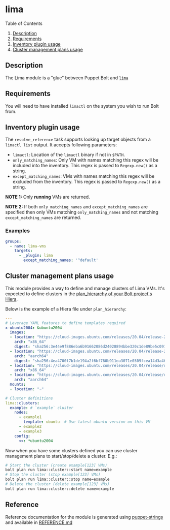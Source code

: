 # lima

Table of Contents

1. [Description](#description)
2. [Requirements](#requirements)
3. [Inventory plugin usage](#inventory-plugin-usage)
4. [Cluster management plans usage](#cluster-management-plans-usage)

## Description

The Lima module is a "glue" between Puppet Bolt and [`lima`](https://github.com/lima-vm/lima)

## Requirements

You will need to have installed `limactl` on the system you wish to run Bolt from.

## Inventory plugin usage

The `resolve_reference` task supports looking up target objects from a `limactl list` output. It accepts following parameters:

- `limactl`: Location of the `limactl` binary if not in `$PATH`.
- `only_matching_names`: Only VM with names matching this regex will be included into the inventory. This regex is passed to `Regexp.new()` as a string.
- `except_matching_names`: VMs with names matching this regex will be excluded from the inventory. This regex is passed to `Regexp.new()` as a string.

**NOTE 1:** Only **running** VMs are returned.

**NOTE 2:** If both `only_matching_names` and `except_matching_names` are specified then only VMs matching `only_matching_names` and not matching `except_matching_names` are returned.

### Examples

```yaml
groups:
  - name: lima-vms
    targets:
      - _plugin: lima
        except_matching_names: '^default'
```

## Cluster management plans usage

This module provides a way to define and manage clusters of Lima VMs. It's expected to define clusters in the [plan_hierarchy of your Bolt project's Hiera](https://www.puppet.com/docs/bolt/latest/hiera.html#outside-apply-blocks).

Below is the example of a Hiera file under `plan_hierarchy`:

```yaml
---
# Leverage YAML features to define templates required
x-ubuntu2004: &ubuntu2004
  images:
  - location: "https://cloud-images.ubuntu.com/releases/20.04/release-20230117/ubuntu-20.04-server-cloudimg-amd64.img"
    arch: "x86_64"
    digest: "sha256:3e44e9f886eba6b91662086d24028894bbe320c1de89be5c091019fedf9c5ce6"
  - location: "https://cloud-images.ubuntu.com/releases/20.04/release-20230117/ubuntu-20.04-server-cloudimg-arm64.img"
    arch: "aarch64"
    digest: "sha256:4ea4700f7b1de194a2f6bf760b911ea3071e0309fcea14d3a465a3323d57c60e"
  - location: "https://cloud-images.ubuntu.com/releases/20.04/release/ubuntu-20.04-server-cloudimg-amd64.img"
    arch: "x86_64"
  - location: "https://cloud-images.ubuntu.com/releases/20.04/release/ubuntu-20.04-server-cloudimg-arm64.img"
    arch: "aarch64"
  mounts:
  - location: "~"

# Cluster definitions
lima::clusters:
  example: # `example` cluster
    nodes:
      - example1
        template: ubuntu  # Use latest ubuntu version on this VM
      - example2
      - example3
    config:
      <<: *ubuntu2004
```

Now when you have some clusters defined you can use cluster management plans to start/stop/delete a cluster. E.g.:

```bash
# Start the cluster (create example[123] VMs)
bolt plan run lima::cluster::start name=example
# Stop the cluster (stop example[123] VMs)
bolt plan run lima::cluster::stop name=example
# Delete the cluster (delete example[123] VMs)
bolt plan run lima::cluster::delete name=example
```

## Reference

Reference documentation for the module is generated using
[puppet-strings](https://puppet.com/docs/puppet/latest/puppet_strings.html) and available in [REFERENCE.md](REFERENCE.md)
